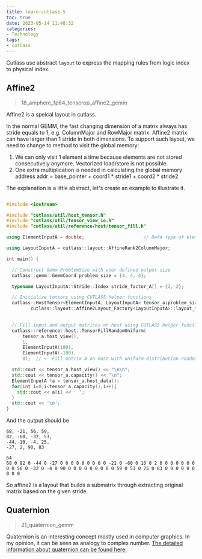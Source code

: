 ```yaml
---
title: learn-cutlass-5
toc: true
date: 2023-05-14 11:48:32
categories:
- Technology
tags:
- cutlass
---
```


Cutlass use abstract `layout` to express the mapping rules from logic index to physical index. 

<!-- more -->

## Affine2 
> 18_amphere_fp64_tensorop_affine2_gemm

Affine2 is a speical layout in cutlass.

In the normal GEMM, the fast changing dimension of a matrix always has stride 
equals to 1, e.g. ColumnMajor and RowMajor matrix.  Affine2 matrix can have 
larger than 1 stride in both dimensions.  To support such layout, we need to 
change to method to visit the global memory:

  1. We can only visit 1 element a time because elements are not stored
     consecutively anymore.  Vectorized load/store is not possible.
  2. One extra multiplication is needed in calculating the global memory
     address
     addr = base_pointer + coord1 * stride1 + coord2 * stride2

The explanation is a little abstract, let's create an example to illustrate it.

```cpp

#include <iostream>

#include "cutlass/util/host_tensor.h"
#include "cutlass/util/tensor_view_io.h"
#include "cutlass/util/reference/host/tensor_fill.h"

using ElementInputA = double;                      // Data type of elements in input tensor

using LayoutInputA = cutlass::layout::AffineRank2ColumnMajor;

int main() {

  // Construct Gemm ProblemSize with user defined output size
  cutlass::gemm::GemmCoord problem_size = {4, 4, 4};

  typename LayoutInputA::Stride::Index stride_factor_A[] = {2, 2}; 

  // Initialize tensors using CUTLASS helper functions
  cutlass::HostTensor<ElementInputA, LayoutInputA> tensor_a(problem_size.mk(),
         cutlass::layout::Affine2Layout_Factory<LayoutInputA>::layout_factory(problem_size.mk(),
                                                                              stride_factor_A));

  // Fill input and output matrices on host using CUTLASS helper functions
  cutlass::reference::host::TensorFillRandomUniform(
      tensor_a.host_view(),
      1,
      ElementInputA(100),
      ElementInputA(-100),
      0);  // <- Fill matrix A on host with uniform-distribution random data

  std::cout << tensor_a.host_view() << "\n\n";
  std::cout << tensor_a.capacity() << "\n";
  ElementInputA *a = tensor_a.host_data();
  for(int i=0;i<tensor_a.capacity();i++){
    std::cout << a[i] << ' ';
  }
  std::cout << '\n';
}

```

And the output should be

```
68, -21, 56, 59,
82, -60, -32, 53,
-44, 10, -4, 25,
-27, 2, 90, 83

64
68 0 82 0 -44 0 -27 0 0 0 0 0 0 0 0 0 -21 0 -60 0 10 0 2 0 0 0 0 0 0 0 0 0 56 0 -32 0 -4 0 90 0 0 0 0 0 0 0 0 0 59 0 53 0 25 0 83 0 0 0 0 0 0 0 0 0
```

So affine2 is a layout that builds a submatrix through extracting original matrix based on the given stride.

## Quaternion
> 21_quaternion_gemm

Quaternion is an interesting concept mostly used in computer graphics. In my opinion, it can be seen as analogy to complex number.
[The detailed information about quaternion can be found here.](https://github.com/Krasjet/quaternion/blob/master/quaternion.pdf)